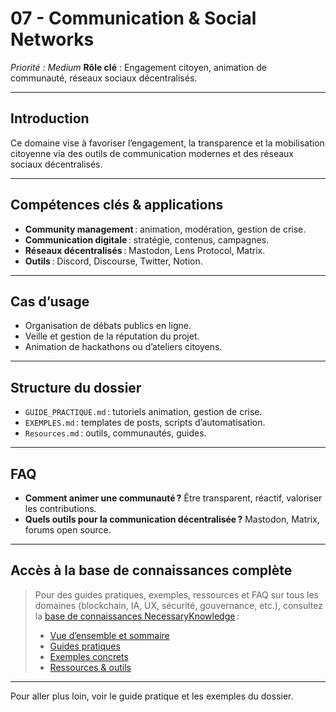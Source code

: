 # 07 - Communication & Social Networks
*Priorité : Medium*
**Rôle clé** : Engagement citoyen, animation de communauté, réseaux sociaux décentralisés.

---

## Introduction
Ce domaine vise à favoriser l’engagement, la transparence et la mobilisation citoyenne via des outils de communication modernes et des réseaux sociaux décentralisés.

---

## Compétences clés & applications
- **Community management** : animation, modération, gestion de crise.
- **Communication digitale** : stratégie, contenus, campagnes.
- **Réseaux décentralisés** : Mastodon, Lens Protocol, Matrix.
- **Outils** : Discord, Discourse, Twitter, Notion.

---

## Cas d’usage
- Organisation de débats publics en ligne.
- Veille et gestion de la réputation du projet.
- Animation de hackathons ou d’ateliers citoyens.

---

## Structure du dossier
- `GUIDE_PRACTIQUE.md` : tutoriels animation, gestion de crise.
- `EXEMPLES.md` : templates de posts, scripts d’automatisation.
- `Resources.md` : outils, communautés, guides.

---

## FAQ
- **Comment animer une communauté ?**
  Être transparent, réactif, valoriser les contributions.
- **Quels outils pour la communication décentralisée ?**
  Mastodon, Matrix, forums open source.

---

## Accès à la base de connaissances complète

> Pour des guides pratiques, exemples, ressources et FAQ sur tous les domaines (blockchain, IA, UX, sécurité, gouvernance, etc.), consultez la [base de connaissances NecessaryKnowledge](../README.md) :
>
> - [Vue d’ensemble et sommaire](../README.md)
> - [Guides pratiques](./GUIDE_PRACTIQUE.md)
> - [Exemples concrets](./EXEMPLES.md)
> - [Ressources & outils](./Resources.md)

---

Pour aller plus loin, voir le guide pratique et les exemples du dossier.
